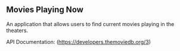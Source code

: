 ## Movies Playing Now

An application that allows users to find current movies playing in the theaters.

API Documentation: (https://developers.themoviedb.org/3)